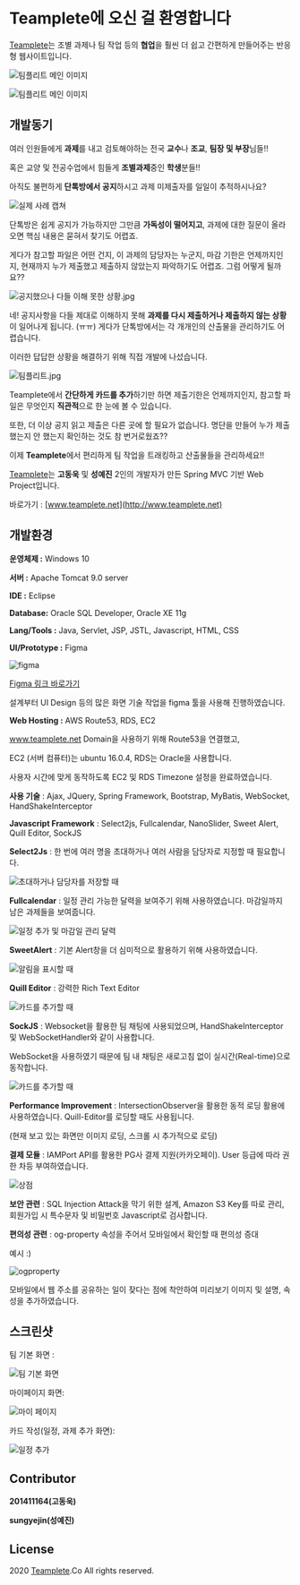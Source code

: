 # ****Teamplete에 오신 걸 환영합니다****

[Teamplete](http://www.teamplete.net)는 조별 과제나 팀 작업 등의 **협업**을 훨씬 더 쉽고 간편하게 만들어주는 반응형 웹사이트입니다.



 ![팀플리트 메인 이미지](./image/teamplete01.JPG)
 
 
  ![팀플리트 메인 이미지](./image/Teampletead1.png)
 
## 개발동기

여러 인원들에게 **과제**를 내고 검토해야하는 전국 **교수**나 **조교**, **팀장 및 부장**님들!! 

혹은 교양 및 전공수업에서 힘들게 **조별과제**중인 **학생**분들!! 

아직도 불편하게 **단톡방에서 공지**하시고 과제 미제출자를 일일이 추적하시나요? 

![실제 사례 캡쳐](./image/kakao1.jpg)


  단톡방은 쉽게 공지가 가능하지만 그만큼 **가독성이 떨어지고**, 과제에 대한 질문이 올라오면 핵심 내용은 묻혀서 찾기도 어렵죠.

 게다가 참고할 파일은 어떤 건지,  이 과제의 담당자는 누군지, 마감 기한은 언제까지인지, 현재까지 누가 제출했고 제출하지 않았는지 파악하기도 어렵죠. 그럼 어떻게 될까요??

![공지했으나 다들 이해 못한 상황.jpg](./image/kakao2.jpg)

네! 공지사항을 다들 제대로 이해하지 못해 **과제를 다시 제출하거나 제출하지 않는 상황**이 일어나게 됩니다. (ㅠㅠ) 게다가 단톡방에서는 각 개개인의 산출물을 관리하기도 어렵습니다. 



이러한 답답한 상황을 해결하기 위해 직접 개발에 나섰습니다.



![팀플리트.jpg](./image/taskdetail.png)







Teamplete에서 **간단하게 카드를 추가**하기만 하면 제출기한은 언제까지인지, 참고할 파일은 무엇인지 **직관적**으로 한 눈에 볼 수 있습니다.


또한, 더 이상 공지 읽고 제출은 다른 곳에 할 필요가 없습니다. 명단을 만들어 누가 제출했는지 안 했는지 확인하는 것도 참 번거로웠죠??



이제 **Teamplete**에서 편리하게 팀 작업을 트래킹하고 산출물들을 관리하세요!!


[Teamplete](http://www.teamplete.net)는 **고동욱** 및 **성예진** 2인의 개발자가 만든 Spring MVC 기반 Web Project입니다.


바로가기 : [www.teamplete.net](http://www.teamplete.net)




## 개발환경

**운영체제 :** Windows 10

**서버 :**  Apache Tomcat 9.0 server

**IDE :** Eclipse

**Database:** Oracle SQL Developer, Oracle XE 11g



**Lang/Tools :** Java, Servlet, JSP, JSTL, Javascript, HTML, CSS



**UI/Prototype :** Figma 



![figma](./image/figma.png)


[Figma 링크 바로가기](https://www.figma.com/file/ysjmj5n5qZRBjyVG6ETLM3/Teamplete?node-id=0%3A1)


설계부터 UI Design 등의 많은 화면 기술 작업을 figma 툴을 사용해 진행하였습니다. 






**Web Hosting :** AWS Route53, RDS, EC2

www.teamplete.net Domain을 사용하기 위해 Route53을 연결했고,

EC2 (서버 컴퓨터)는 ubuntu 16.0.4, RDS는 Oracle을 사용합니다.

사용자 시간에 맞게 동작하도록 EC2 및 RDS Timezone 설정을 완료하였습니다.




**사용 기술** :  Ajax, JQuery, Spring Framework, Bootstrap, MyBatis, WebSocket, HandShakeInterceptor






**Javascript Framework** : Select2js, Fullcalendar, NanoSlider, Sweet Alert,  Quill Editor, SockJS


**Select2Js** : 한 번에 여러 명을 초대하거나 여러 사람을 담당자로 지정할 때 필요합니다.

![초대하거나 담당자를 저장할 때](./image/select2.png)









**Fullcalendar** : 일정 관리 가능한 달력을 보여주기 위해 사용하였습니다. 마감일까지 남은 과제들을 보여줍니다.


![일정 추가 및 마감일 관리 달력](./image/fullcalendar.png)










**SweetAlert** : 기본 Alert창을 더 심미적으로 활용하기 위해 사용하였습니다.



![알림을 표시할 때](./image/sweetalert.png)










**Quill Editor** : 강력한 Rich Text Editor




![카드를 추가할 때](./image/quill.png)










**SockJS** : Websocket을 활용한 팀 채팅에 사용되었으며, HandShakeInterceptor 및 WebSocketHandler와 같이 사용합니다.


WebSocket을 사용하였기 때문에 팀 내 채팅은 새로고침 없이 실시간(Real-time)으로 동작합니다.




![카드를 추가할 때](./image/login2.png)








**Performance Improvement** :  IntersectionObserver을 활용한 동적 로딩 활용에 사용하였습니다. Quill-Editor를 로딩할 때도 사용됩니다.


(현재 보고 있는 화면만 이미지 로딩, 스크롤 시 추가적으로 로딩)


**결제 모듈** : IAMPort API를 활용한 PG사 결제 지원(카카오페이). User 등급에 따라 권한 차등 부여하였습니다.



![상점](./image/store.JPG)














**보안 관련** : SQL Injection Attack을 막기 위한 설계, Amazon S3 Key를 따로 관리, 회원가입 시 특수문자 및 비밀번호 Javascript로 검사합니다.



**편의성 관련** : og-property 속성을 주어서 모바일에서 확인할 때 편의성 증대

예시 :)


![ogproperty](./image/ogproperty.png)


모바일에서 웹 주소를 공유하는 일이 잦다는 점에 착안하여 미리보기 이미지 및 설명, 속성을 추가하였습니다.






## 스크린샷



팀 기본 화면 :


![팀 기본 화면](./image/teamdetail.png)

마이페이지 화면:

![마이 페이지](./image/mypage.png)

카드 작성(일정, 과제 추가 화면):

![일정 추가](./image/write_form.JPG)




## Contributor



**201411164(고동욱)**

 

**sungyejin(성예진)**

 



## License

2020 [Teamplete](http://www.teamplete.net).Co All rights reserved. 


